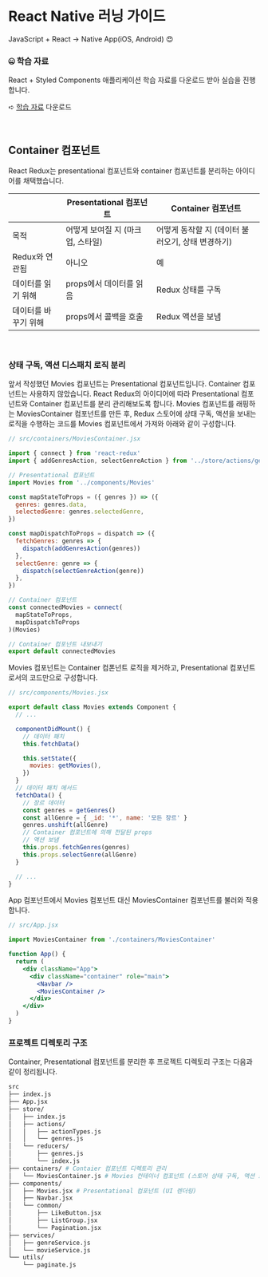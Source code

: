 # React Native 러닝 가이드

JavaScript + React → Native App(iOS, Android) 😍

### 🤐 학습 자료

React + Styled Components 애플리케이션 학습 자료를 다운로드 받아 실습을 진행합니다.

➪ [학습 자료](https://github.com/yamoo9/react-native/archive/redux-01-ex.zip) 다운로드

<br>

## Container 컴포넌트

React Redux는 presentational 컴포넌트와 container 컴포넌트를 분리하는 아이디어를 채택했습니다.

|                      | Presentational 컴포넌트           | Container 컴포넌트                                |
| -------------------- | --------------------------------- | ------------------------------------------------- |
| 목적                 | 어떻게 보여질 지 (마크업, 스타일) | 어떻게 동작할 지 (데이터 불러오기, 상태 변경하기) |
| Redux와 연관됨       | 아니오                            | 예                                                |
| 데이터를 읽기 위해   | props에서 데이터를 읽음           | Redux 상태를 구독                                 |
| 데이터를 바꾸기 위해 | props에서 콜백을 호출             | Redux 액션을 보냄                                 |

<br>

### 상태 구독, 액션 디스패치 로직 분리

앞서 작성했던 Movies 컴포넌트는 Presentational 컴포넌트입니다. Container 컴포넌트는 사용하지 않았습니다.
React Redux의 아이디어에 따라 Presentational 컴포넌트와 Container 컴포넌트를 분리 관리해보도록 합니다.
Movies 컴포넌트를 래핑하는 MoviesContainer 컴포넌트를 만든 후, Redux 스토어에 상태 구독, 액션을 보내는 로직을 수행하는 코드를
Movies 컴포넌트에서 가져와 아래와 같이 구성합니다.

```jsx
// src/containers/MoviesContainer.jsx

import { connect } from 'react-redux'
import { addGenresAction, selectGenreAction } from '../store/actions/genres'

// Presentational 컴포넌트
import Movies from '../components/Movies'

const mapStateToProps = ({ genres }) => ({
  genres: genres.data,
  selectedGenre: genres.selectedGenre,
})

const mapDispatchToProps = dispatch => ({
  fetchGenres: genres => {
    dispatch(addGenresAction(genres))
  },
  selectGenre: genre => {
    dispatch(selectGenreAction(genre))
  },
})

// Container 컴포넌트
const connectedMovies = connect(
  mapStateToProps,
  mapDispatchToProps
)(Movies)

// Container 컴포넌트 내보내기
export default connectedMovies
```

Movies 컴포넌트는 Container 컴폰넌트 로직을 제거하고,
Presentational 컴포넌트로서의 코드만으로 구성합니다.

```jsx
// src/components/Movies.jsx

export default class Movies extends Component {
  // ...

  componentDidMount() {
    // 데이터 패치
    this.fetchData()

    this.setState({
      movies: getMovies(),
    })
  }
  // 데이터 패치 메서드
  fetchData() {
    // 장르 데이터
    const genres = getGenres()
    const allGenre = { _id: '*', name: '모든 장르' }
    genres.unshift(allGenre)
    // Container 컴포넌트에 의해 전달된 props
    // 액션 보냄
    this.props.fetchGenres(genres)
    this.props.selectGenre(allGenre)
  }

  // ...
}
```

App 컴포넌트에서 Movies 컴포넌트 대신 MoviesContainer 컴포넌트를 불러와 적용합니다.

```jsx
// src/App.jsx

import MoviesContainer from './containers/MoviesContainer'

function App() {
  return (
    <div className="App">
      <div className="container" role="main">
        <Navbar />
        <MoviesContainer />
      </div>
    </div>
  )
}
```

### 프로젝트 디렉토리 구조

Container, Presentational 컴포넌트를 분리한 후 프로젝트 디렉토리 구조는 다음과 같이 정리됩니다.

```sh
src
├── index.js
├── App.jsx
├── store/
│   ├── index.js
│   ├── actions/
│   │   ├── actionTypes.js
│   │   └── genres.js
│   └── reducers/
│       ├── genres.js
│       └── index.js
├── containers/ # Contaier 컴포넌트 디렉토리 관리
│   └── MoviesContainer.js # Movies 컨테이너 컴포넌트 (스토어 상태 구독, 액션 보냄 처리)
├── components/
│   ├── Movies.jsx # Presentational 컴포넌트 (UI 렌더링)
│   ├── Navbar.jsx
│   └── common/
│       ├── LikeButton.jsx
│       ├── ListGroup.jsx
│       └── Pagination.jsx
├── services/
│   ├── genreService.js
│   └── movieService.js
└── utils/
    └── paginate.js
```
